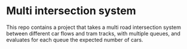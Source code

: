 # Multi intersection system
This repo contains a project that takes a multi road intersection system between different car flows and tram tracks, with multiple queues, and evaluates for each queue the expected number of cars.
